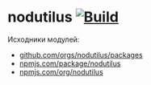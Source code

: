 # nodutilus [![Build][badge]][actions]

Исходники модулей:

-   [github.com/orgs/nodutilus/packages](https://github.com/orgs/nodutilus/packages)
-   [npmjs.com/package/nodutilus](https://www.npmjs.com/package/nodutilus)
-   [npmjs.com/org/nodutilus](https://www.npmjs.com/org/nodutilus)

[badge]: https://github.com/nodutilus/nodutilus/workflows/Checks%20%26%20Tests/badge.svg

[actions]: https://github.com/nodutilus/nodutilus/actions
